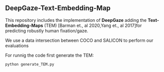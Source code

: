 ## DeepGaze-Text-Embedding-Map 
This repository includes the implementation of **DeepGaze** adding the **Text-Embedding-Maps** (TEM) [Barman et., al 2020,Yang et., al 2017]for predicting robustly human fixation/gaze.

We use a data intersection between COCO and SALICON to perform our evaluations 

For runnig the code first generate the TEM:

```python
python generate_TEM.py
```
